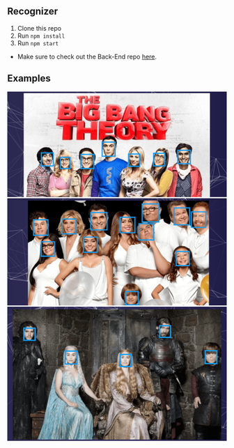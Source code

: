 ## Recognizer

1. Clone this repo
2. Run `npm install`
3. Run `npm start`

* Make sure to check out the Back-End repo [here](https://github.com/eneax/recognizer-api).


## Examples
![the-big-bang-theory](https://github.com/eneax/recognizer/blob/master/examples/big-bang.png)
![modern-family](https://github.com/eneax/recognizer/blob/master/examples/modern-family.png)
![game-of-thrones](https://github.com/eneax/recognizer/blob/master/examples/game-of-thrones.png)
